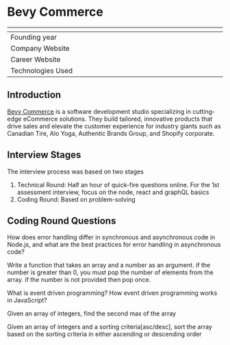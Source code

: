 # Bevy Commerce

| <img width="441" height="1"> | <img width="441" height="1"> |
| :-| :- |
| Founding year | |
| Company Website |  |
| Career Website |  |
| Technologies Used|  |

## Introduction
[Bevy Commerce](https://bevycommerce.com/landing) is a software development studio specializing in cutting-edge eCommerce solutions. They build tailored, innovative products that drive sales and elevate the customer experience for industry giants such as Canadian Tire, Alo Yoga, Authentic Brands Group, and Shopify corporate. 

## Interview Stages
The interview process was based on two stages

1. Technical Round: Half an hour of quick-fire questions online. For the 1st assessment interview, focus on the node, react and graphQL basics
2. Coding Round: Based on problem-solving

## Coding Round Questions

<article>

How does error handling differ in synchronous and asynchronous code in Node.js, and what are the best practices for error handling in asynchronous code?
</article>

<article>

Write a function that takes an array and a number as an argument. if the number is greater than 0, you must pop the number of elements from the array. if the number is not provided then pop once.
</article>

<article>

What is event driven programming? How event driven programming works in JavaScript?
</article>

<article>

Given an array of integers, find the second max of the array
</article>

<article>

Given an array of integers and a sorting criteria[asc/desc], sort the array based on the sorting criteria in either ascending or descending order
</article>

